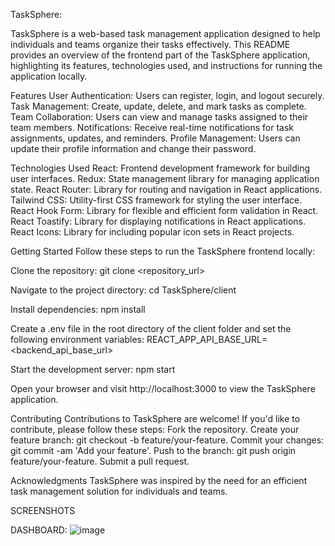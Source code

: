 TaskSphere:

TaskSphere is a web-based task management application designed to help individuals and teams organize their tasks effectively. This README provides an overview of the frontend part of the TaskSphere application, highlighting its features, technologies used, and instructions for running the application locally.

Features
User Authentication: Users can register, login, and logout securely.
Task Management: Create, update, delete, and mark tasks as complete.
Team Collaboration: Users can view and manage tasks assigned to their team members.
Notifications: Receive real-time notifications for task assignments, updates, and reminders.
Profile Management: Users can update their profile information and change their password.

Technologies Used
React: Frontend development framework for building user interfaces.
Redux: State management library for managing application state.
React Router: Library for routing and navigation in React applications.
Tailwind CSS: Utility-first CSS framework for styling the user interface.
React Hook Form: Library for flexible and efficient form validation in React.
React Toastify: Library for displaying notifications in React applications.
React Icons: Library for including popular icon sets in React projects.

Getting Started
Follow these steps to run the TaskSphere frontend locally:

Clone the repository:
git clone <repository_url>

Navigate to the project directory:
cd TaskSphere/client

Install dependencies:
npm install

Create a .env file in the root directory of the client folder and set the following environment variables:
REACT_APP_API_BASE_URL=<backend_api_base_url>

Start the development server:
npm start

Open your browser and visit http://localhost:3000 to view the TaskSphere application.

Contributing
Contributions to TaskSphere are welcome! If you'd like to contribute, please follow these steps:
Fork the repository.
Create your feature branch: git checkout -b feature/your-feature.
Commit your changes: git commit -am 'Add your feature'.
Push to the branch: git push origin feature/your-feature.
Submit a pull request.

Acknowledgments
TaskSphere was inspired by the need for an efficient task management solution for individuals and teams.

SCREENSHOTS

DASHBOARD:
![image](https://github.com/Saumitra28/TaskSphere/assets/142289554/dce199a6-1206-4982-aa1e-a3dc732bf55b)

